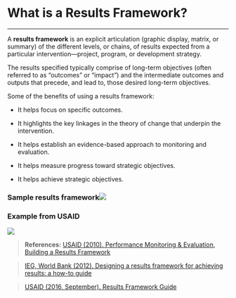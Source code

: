 # What is a Results Framework?

---
<!--examples on TD, side by side comparison-->
A **results framework** is an explicit articulation \(graphic display, matrix, or summary\) of the different levels, or chains, of results expected from a particular intervention—project, program, or development strategy.

The results specified typically comprise of long-term objectives \(often referred to as “outcomes” or “impact”\) and the intermediate outcomes and outputs that precede, and lead to, those desired long-term objectives.

Some of the benefits of using a results framework:

* It helps focus on specific outcomes. 

* It highlights the key linkages in the theory of change that underpin the intervention. 

* It helps establish an evidence-based approach to monitoring and evaluation. 

* It helps measure progress toward strategic objectives.

* It helps achieve strategic objectives.

### Sample results framework![](https://lh3.googleusercontent.com/PaA3P20CTbOTYruJ9I9K9aJiJG0koQ0KYlX4GZckia3_2YVW6Moxjwa7ZXJv0mAyzHp3EHjdALJmn_9OvHD4JObESPFcIp0LoidE56FQxYyacwzvF_2N7ZZrcemGvvdGyxDcoP2m)

### **Example from USAID**

![](https://lh3.googleusercontent.com/6nb9ZNTBqui-1RATwNmyBrUlba9PoTFR1yH5QVWxiZ4w-zPiEz72BSA2toCOBl8l1qxH1Os8ooo5FgTldDjs4ye0f8K7R1-fDmRxJoqcHZHQQX2sCa851W__6JEu-ICHhiMOqPbz)


> **References:**
> [USAID \(2010\). Performance Monitoring & Evaluation, Building a Results Framework](http://pdf.usaid.gov/pdf_docs/Pnadw113.pdf)

> [IEG, World Bank \(2012\). Designing a results framework for achieving results: a how-to guide](https://siteresources.worldbank.org/EXTEVACAPDEV/Resources/designing_results_framework.pdf)

> [USAID \(2016, September\). Results Framework Guide](http://usaidprojectstarter.org/content/results-framework-rf)

  


